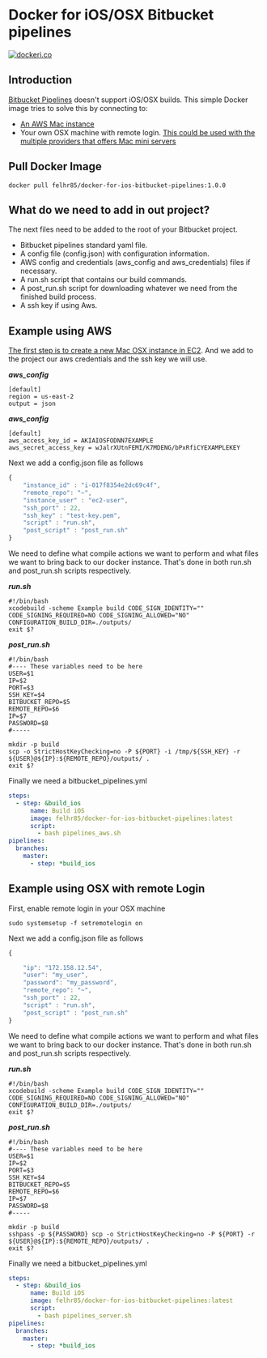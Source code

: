 # Docker for iOS/OSX Bitbucket pipelines

[![dockeri.co](https://dockeri.co/image/felhr85/docker-for-ios-bitbucket-pipelines)](https://hub.docker.com/r/felhr85/docker-for-ios-bitbucket-pipelines)

## Introduction
[Bitbucket Pipelines](https://bitbucket.org/product/en/features/pipelines) doesn't support iOS/OSX builds. This simple Docker image tries to solve this by connecting to:

- [An AWS Mac instance](https://aws.amazon.com/es/blogs/aws/new-use-mac-instances-to-build-test-macos-ios-ipados-tvos-and-watchos-apps/)
- Your own OSX machine with remote login. [This could be used with the multiple providers that offers Mac mini servers](https://www.datacenterknowledge.com/archives/2014/02/14/macminivault-expands-at-phoenix-nap)

## Pull Docker Image
```shell
docker pull felhr85/docker-for-ios-bitbucket-pipelines:1.0.0
```

## What do we need to add in out project?
The next files need to be added to the root of your Bitbucket project.

- Bitbucket pipelines standard yaml file.
- A config file (config.json) with configuration information.
- AWS config and credentials (aws_config and aws_credentials) files if necessary.
- A run.sh script that contains our build commands.
- A post_run.sh script for downloading whatever we need from the finished build process.
- A ssh key if using Aws.

## Example using AWS

[The first step is to create a new Mac OSX instance in EC2](https://docs.aws.amazon.com/AWSEC2/latest/UserGuide/ec2-mac-instances.html). And we add to the project our aws credentials and the ssh key we will use.

***aws_config***
```
[default]
region = us-east-2
output = json
```

***aws_config***
```
[default]
aws_access_key_id = AKIAIOSFODNN7EXAMPLE
aws_secret_access_key = wJalrXUtnFEMI/K7MDENG/bPxRfiCYEXAMPLEKEY
```

Next we add a config.json file as follows
```javascript
{
    "instance_id" : "i-017f8354e2dc69c4f",
    "remote_repo": "~",
    "instance_user" : "ec2-user",
    "ssh_port" : 22,
    "ssh_key" : "test-key.pem",
    "script" : "run.sh",
    "post_script" : "post_run.sh"
}
```

We need to define what compile actions we want to perform and what files we want to bring back to our docker instance. That's done in both run.sh and post_run.sh scripts respectively.

***run.sh***
```shell
#!/bin/bash
xcodebuild -scheme Example build CODE_SIGN_IDENTITY="" CODE_SIGNING_REQUIRED=NO CODE_SIGNING_ALLOWED="NO" CONFIGURATION_BUILD_DIR=./outputs/
exit $?
```

***post_run.sh***
```shell
#!/bin/bash
#---- These variables need to be here
USER=$1
IP=$2
PORT=$3
SSH_KEY=$4
BITBUCKET_REPO=$5
REMOTE_REPO=$6
IP=$7
PASSWORD=$8
#-----

mkdir -p build
scp -o StrictHostKeyChecking=no -P ${PORT} -i /tmp/${SSH_KEY} -r ${USER}@${IP}:${REMOTE_REPO}/outputs/ .
exit $?
```

Finally we need a bitbucket_pipelines.yml
```yaml
steps:
  - step: &build_ios
      name: Build iOS
      image: felhr85/docker-for-ios-bitbucket-pipelines:latest
      script:
        - bash pipelines_aws.sh 
pipelines:
  branches:
    master:
      - step: *build_ios    
```

## Example using OSX with remote Login

First, enable remote login in your OSX machine

```shell
sudo systemsetup -f setremotelogin on
```

Next we add a config.json file as follows
```javascript
{

    "ip": "172.158.12.54",
    "user": "my_user",
    "password": "my_password",
    "remote_repo": "~",
    "ssh_port" : 22,
    "script" : "run.sh",
    "post_script" : "post_run.sh"
}
```
We need to define what compile actions we want to perform and what files we want to bring back to our docker instance. That's done in both run.sh and post_run.sh scripts respectively.

***run.sh***
```shell
#!/bin/bash
xcodebuild -scheme Example build CODE_SIGN_IDENTITY="" CODE_SIGNING_REQUIRED=NO CODE_SIGNING_ALLOWED="NO" CONFIGURATION_BUILD_DIR=./outputs/
exit $?
```

***post_run.sh***
```shell
#!/bin/bash
#---- These variables need to be here
USER=$1
IP=$2
PORT=$3
SSH_KEY=$4
BITBUCKET_REPO=$5
REMOTE_REPO=$6
IP=$7
PASSWORD=$8
#-----

mkdir -p build
sshpass -p ${PASSWORD} scp -o StrictHostKeyChecking=no -P ${PORT} -r ${USER}@${IP}:${REMOTE_REPO}/outputs/ .
exit $?
```
Finally we need a bitbucket_pipelines.yml
```yaml
steps:
  - step: &build_ios
      name: Build iOS
      image: felhr85/docker-for-ios-bitbucket-pipelines:latest
      script:
        - bash pipelines_server.sh 
pipelines:
  branches:
    master:
      - step: *build_ios    
```